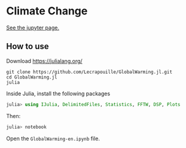 # Climate Change

[See the jupyter page.](https://nbviewer.jupyter.org/github/Lecrapouille/GlobalWarming.jl/blob/master/GlobalWarming-en.ipynb)

## How to use

Download https://julialang.org/

```
git clone https://github.com/Lecrapouille/GlobalWarming.jl.git
cd GlobalWarming.jl
julia
```

Inside Julia, install the following packages

```julia
julia> using IJulia, DelimitedFiles, Statistics, FFTW, DSP, Plots
```

Then:

```julia
julia> notebook
```

Open the `GlobalWarming-en.ipynb` file.
